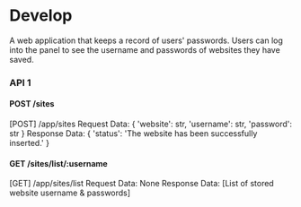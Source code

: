 # Develop

A web application that keeps a record of users' passwords. Users can log into the panel to see the username and passwords of websites they
have saved.


### API 1
#### POST /sites
[POST] /app/sites
Request Data: {
'website': str,
'username': str,
'password': str
}
Response Data: {
'status': 'The website has been successfully inserted.'
}

#### GET /sites/list/:username
[GET] /app/sites/list
Request Data: None
Response Data: [List of stored website username & passwords]
